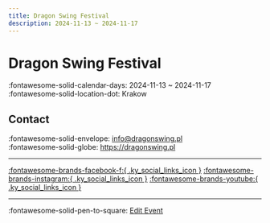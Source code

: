 ```yaml
---
title: Dragon Swing Festival
description: 2024-11-13 ~ 2024-11-17
---
```


# Dragon Swing Festival 

:fontawesome-solid-calendar-days: 2024-11-13 ~ 2024-11-17  
:fontawesome-solid-location-dot: Krakow  

## Contact

:fontawesome-solid-envelope: <info@dragonswing.pl>  
:fontawesome-solid-globe: <https://dragonswing.pl>  

---

 [:fontawesome-brands-facebook-f:{ .ky_social_links_icon }](https://www.facebook.com/dragonswing.krakow) [:fontawesome-brands-instagram:{ .ky_social_links_icon }](https://instagram.com/dragonswingfestival) [:fontawesome-brands-youtube:{ .ky_social_links_icon }](https://youtube.com/DragonSwingPL)

---

:fontawesome-solid-pen-to-square: [Edit Event](https://github.com/swingdance/events/issues/new?assignees=&labels=update+event&projects=&template=03-update_entity.yml&title=Update%20Event%3A%202024%2Fpl_PL%20%E2%80%A2%20Dragon%20Swing%20Festival&region=pl_PL&year=2024&id=dragon-swing-festival-2024&name=Dragon%20Swing%20Festival&org_id=)

